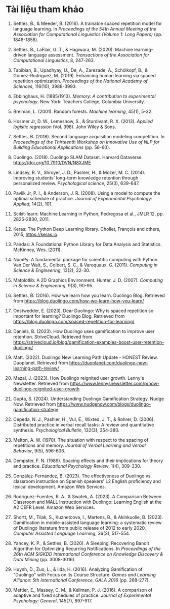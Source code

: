 # Tài liệu tham khảo

1. Settles, B., & Meeder, B. (2016). A trainable spaced repetition model for language learning. In _Proceedings of the 54th Annual Meeting of the Association for Computational Linguistics (Volume 1: Long Papers)_ (pp. 1848-1858).

2. Settles, B., LaFlair, G. T., & Hagiwara, M. (2020). Machine learning–driven language assessment. _Transactions of the Association for Computational Linguistics_, 8, 247-263.

3. Tabibian, B., Upadhyay, U., De, A., Zarezade, A., Schölkopf, B., & Gomez-Rodriguez, M. (2019). Enhancing human learning via spaced repetition optimization. _Proceedings of the National Academy of Sciences_, 116(10), 3988-3993.

4. Ebbinghaus, H. (1885/1913). _Memory: A contribution to experimental psychology_. New York: Teachers College, Columbia University.

5. Breiman, L. (2001). Random forests. _Machine learning_, 45(1), 5-32.

6. Hosmer Jr, D. W., Lemeshow, S., & Sturdivant, R. X. (2013). _Applied logistic regression_ (Vol. 398). John Wiley & Sons.

7. Settles, B. (2018). Second language acquisition modeling competition. In _Proceedings of the Thirteenth Workshop on Innovative Use of NLP for Building Educational Applications_ (pp. 56-60).

8. Duolingo. (2018). Duolingo SLAM Dataset. Harvard Dataverse. https://doi.org/10.7910/DVN/N8XJME

9. Lindsey, R. V., Shroyer, J. D., Pashler, H., & Mozer, M. C. (2014). Improving students' long-term knowledge retention through personalized review. _Psychological science_, 25(3), 639-647.

10. Pavlik Jr, P. I., & Anderson, J. R. (2008). Using a model to compute the optimal schedule of practice. _Journal of Experimental Psychology: Applied_, 14(2), 101.

11. Scikit-learn: Machine Learning in Python, Pedregosa et al., JMLR 12, pp. 2825-2830, 2011.

12. Keras: The Python Deep Learning library. Chollet, François and others, 2015, https://keras.io.

13. Pandas: A Foundational Python Library for Data Analysis and Statistics. McKinney, Wes. (2011).

14. NumPy: A fundamental package for scientific computing with Python. Van Der Walt, S., Colbert, S. C., & Varoquaux, G. (2011). _Computing in Science & Engineering_, 13(2), 22-30.

15. Matplotlib: A 2D Graphics Environment. Hunter, J. D. (2007). _Computing in Science & Engineering_, 9(3), 90-95.

16. Settles, B. (2016). How we learn how you learn. Duolingo Blog. Retrieved from https://blog.duolingo.com/how-we-learn-how-you-learn/

17. Onstwedder, E. (2023). Dear Duolingo: Why is spaced repetition so important for learning? Duolingo Blog. Retrieved from https://blog.duolingo.com/spaced-repetition-for-learning/

18. Daniels, B. (2023). How Duolingo uses gamification to improve user retention. StriveCloud. Retrieved from https://strivecloud.io/blog/gamification-examples-boost-user-retention-duolingo/

19. Matt. (2022). Duolingo New Learning Path Update - HONEST Review. Duoplanet. Retrieved from https://duoplanet.com/duolingo-new-learning-path-review/

20. Mazal, J. (2023). How Duolingo reignited user growth. Lenny's Newsletter. Retrieved from https://www.lennysnewsletter.com/p/how-duolingo-reignited-user-growth

21. Gupta, S. (2024). Understanding Duolingo Gamification Strategy. Nudge Now. Retrieved from https://www.nudgenow.com/blogs/duolingo-gamification-strategy

22. Cepeda, N. J., Pashler, H., Vul, E., Wixted, J. T., & Rohrer, D. (2006). Distributed practice in verbal recall tasks: A review and quantitative synthesis. _Psychological Bulletin_, 132(3), 354-380.

23. Melton, A. W. (1970). The situation with respect to the spacing of repetitions and memory. _Journal of Verbal Learning and Verbal Behavior_, 9(5), 596-606.

24. Dempster, F. N. (1989). Spacing effects and their implications for theory and practice. _Educational Psychology Review_, 1(4), 309-330.

25. González-Fernández, B. (2023). The effectiveness of Duolingo vs. classroom instruction on Spanish speakers' L2 English proficiency and lexical development. Amazon Web Services.

26. Rodríguez-Fuentes, R. A., & Swatek, A. (2023). A Comparison Between Classroom and MALL Instruction with Duolingo: Learning English at the A2 CEFR Level. Amazon Web Services.

27. Shortt, M., Tilak, S., Kuznetcova, I., Martens, B., & Akinkuolie, B. (2023). Gamification in mobile-assisted language learning: a systematic review of Duolingo literature from public release of 2012 to early 2020. _Computer Assisted Language Learning_, 36(3), 517-554.

28. Yancey, K. P., & Settles, B. (2020). A Sleeping, Recovering Bandit Algorithm for Optimizing Recurring Notifications. In _Proceedings of the 26th ACM SIGKDD International Conference on Knowledge Discovery & Data Mining_ (pp. 3008-3016).

29. Huynh, D., Zuo, L., & Iida, H. (2016). Analyzing Gamification of "Duolingo" with Focus on its Course Structure. _Games and Learning Alliance: 5th International Conference, GALA 2016_ (pp. 268-277).

30. Mettler, E., Massey, C. M., & Kellman, P. J. (2016). A comparison of adaptive and fixed schedules of practice. _Journal of Experimental Psychology: General_, 145(7), 897-917.
